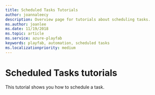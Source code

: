 ```yaml
---
title: Scheduled Tasks Tutorials
author: joannaleecy
description: Overview page for tutorials about scheduling tasks.
ms.author: joanlee
ms.date: 11/19/2018
ms.topic: article
ms.service: azure-playfab
keywords: playfab, automation, scheduled tasks
ms.localizationpriority: medium
---
```


# Scheduled Tasks tutorials

This tutorial shows you how to schedule a task.
